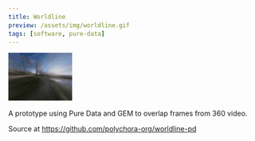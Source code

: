 ```yaml
---
title: Worldline
preview: /assets/img/worldline.gif
tags: [software, pure-data]
---
```


![walking around a pond](/assets/img/worldline.gif)

A prototype using Pure Data and GEM to overlap frames from 360 video.

Source at https://github.com/polychora-org/worldline-pd

